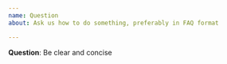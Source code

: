 ```yaml
---
name: Question
about: Ask us how to do something, preferably in FAQ format

---
```


**Question**: Be clear and concise
